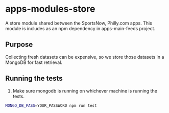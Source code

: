 # apps-modules-store
A store module shared between the SportsNow, Philly.com apps. This module is includes as an npm dependency in apps-main-feeds project.

## Purpose
Collecting fresh datasets can be expensive, so we store those datasets in a MongoDB for fast retrieval.

## Running the tests
1. Make sure mongodb is running on whichever machine is running the tests.

```sh
MONGO_DB_PASS=YOUR_PASSWORD npm run test
```